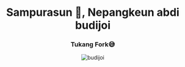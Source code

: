 <h1 align="center">Sampurasun 👋, Nepangkeun abdi budijoi</h1>
<h3 align="center">Tukang Fork😅</h3>

<p align="center"> <img src="https://komarev.com/ghpvc/?username=budijoi&label=Di%20Lihat%20Sebanyak&color=0e75b6&style=flat" alt="budijoi" /> </p>

</p>
